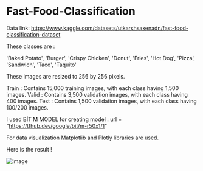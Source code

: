 # Fast-Food-Classification

Data link: https://www.kaggle.com/datasets/utkarshsaxenadn/fast-food-classification-dataset

These classes are :

'Baked Potato',
'Burger',
'Crispy Chicken',
'Donut',
'Fries',
'Hot Dog',
'Pizza',
'Sandwich',
'Taco',
'Taquito'

These images are resized to 256 by 256 pixels.

Train : Contains 15,000 training images, with each class having 1,500 images.
Valid : Contains 3,500 validation images, with each class having 400 images.
Test : Contains 1,500 validation images, with each class having 100/200 images.

I used BİT M MODEL for creating model : url = "https://tfhub.dev/google/bit/m-r50x1/1"

For data visualization Matplotlib and Plotly libraries are used.
 
 Here is the result !  
 
 ![image](https://user-images.githubusercontent.com/111190076/230912020-857ad454-52b7-4ada-b9a2-e84f30836367.png)

